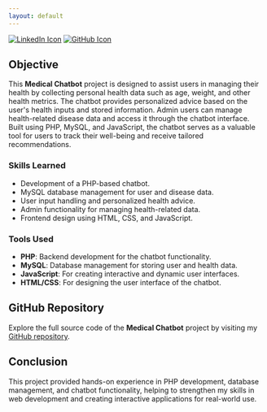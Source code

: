 ```yaml
---
layout: default
---
```

<div>
    <a href="https://www.linkedin.com/in/simardeep1098"><img src="https://img.icons8.com/fluency/60/linkedin.png" alt="LinkedIn Icon"/></a>
    <a href="https://github.com/Simardeep1098"><img src="https://img.icons8.com/plasticine/60/github.png" alt="GitHub Icon"/></a>
</div>

## Objective

This **Medical Chatbot** project is designed to assist users in managing their health by collecting personal health data such as age, weight, and other health metrics. The chatbot provides personalized advice based on the user's health inputs and stored information. Admin users can manage health-related disease data and access it through the chatbot interface. Built using PHP, MySQL, and JavaScript, the chatbot serves as a valuable tool for users to track their well-being and receive tailored recommendations.

### Skills Learned
- Development of a PHP-based chatbot.
- MySQL database management for user and disease data.
- User input handling and personalized health advice.
- Admin functionality for managing health-related data.
- Frontend design using HTML, CSS, and JavaScript.

### Tools Used
- **PHP**: Backend development for the chatbot functionality.
- **MySQL**: Database management for storing user and health data.
- **JavaScript**: For creating interactive and dynamic user interfaces.
- **HTML/CSS**: For designing the user interface of the chatbot.

## GitHub Repository

Explore the full source code of the **Medical Chatbot** project by visiting my [GitHub repository](https://github.com/Simardeep1098/Chatbot_TeamPink).

## Conclusion

This project provided hands-on experience in PHP development, database management, and chatbot functionality, helping to strengthen my skills in web development and creating interactive applications for real-world use.
